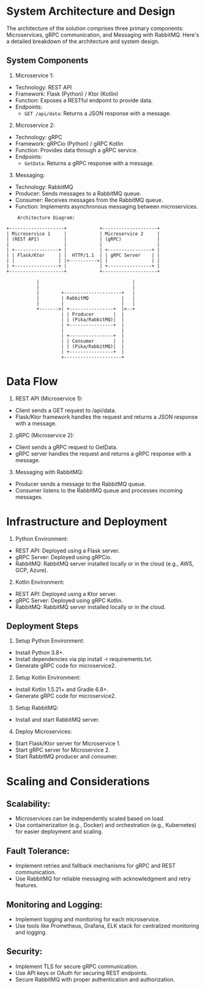 # System Architecture and Design
The architecture of the solution comprises three primary components: Microservices, gRPC communication, and Messaging with RabbitMQ. Here's a detailed breakdown of the architecture and system design.

## System Components
1. Microservice 1:
  - Technology: REST API
  - Framework: Flask (Python) / Ktor (Kotlin)
  - Function: Exposes a RESTful endpoint to provide data.
  - Endpoints:
    - `GET /api/data`: Returns a JSON response with a message.

2. Microservice 2:
  - Technology: gRPC
  - Framework: gRPCio (Python) / gRPC Kotlin
  - Function: Provides data through a gRPC service.
  - Endpoints:
    - `GetData`: Returns a gRPC response with a message.

3. Messaging:
  - Technology: RabbitMQ
  - Producer: Sends messages to a RabbitMQ queue.
  - Consumer: Receives messages from the RabbitMQ queue.
  - Function: Implements asynchronous messaging between microservices.

  
```
    Architecture Diagram:
    
+--------------------+            +--------------------+
| Microservice 1     |            | Microservice 2     |
| (REST API)         |            | (gRPC)             |
|                    |            |                    |
| +----------------+ |            | +----------------+ |
| | Flask/Ktor     | |  HTTP/1.1  | | gRPC Server    | |
| |                | |<---------->| |                | |
| +----------------+ |            | +----------------+ |
+--------------------+            +--------------------+

           |                                  |
           |                                  |
           |        +---------------------+   |
           |        | RabbitMQ            |   |
           |        |                     |   |
           +------->| +----------------+  |<--+
                    | | Producer       |  |
                    | | (Pika/RabbitMQ)|  |
                    | +----------------+  |
                    |                     |
                    | +----------------+  |
                    | | Consumer       |  |
                    | | (Pika/RabbitMQ)|  |
                    | +----------------+  |
                    +---------------------+
```

# Data Flow
1. REST API (Microservice 1):
  - Client sends a GET request to /api/data.
  - Flask/Ktor framework handles the request and returns a JSON response with a message.
2. gRPC (Microservice 2):
  - Client sends a gRPC request to GetData.
  - gRPC server handles the request and returns a gRPC response with a message.
3. Messaging with RabbitMQ:
  - Producer sends a message to the RabbitMQ queue.
  - Consumer listens to the RabbitMQ queue and processes incoming messages.


#  Infrastructure and Deployment

1. Python Environment:
  - REST API: Deployed using a Flask server.
  - gRPC Server: Deployed using gRPCio.
  - RabbitMQ: RabbitMQ server installed locally or in the cloud (e.g., AWS, GCP, Azure).

2. Kotlin Environment:
  - REST API: Deployed using a Ktor server.
  - gRPC Server: Deployed using gRPC Kotlin.
  - RabbitMQ: RabbitMQ server installed locally or in the cloud.


## Deployment Steps
1. Setup Python Environment:
  - Install Python 3.8+.
  - Install dependencies via pip install -r requirements.txt.
  - Generate gRPC code for microservice2.
2. Setup Kotlin Environment:
  - Install Kotlin 1.5.21+ and Gradle 6.8+.
  - Generate gRPC code for microservice2.
3. Setup RabbitMQ:
  - Install and start RabbitMQ server.
4. Deploy Microservices:
  - Start Flask/Ktor server for Microservice 1.
  - Start gRPC server for Microservice 2.
  - Start RabbitMQ producer and consumer.

# Scaling and Considerations
## Scalability:

  - Microservices can be independently scaled based on load.
  - Use containerization (e.g., Docker) and orchestration (e.g., Kubernetes) for easier deployment and scaling.

## Fault Tolerance:

  - Implement retries and fallback mechanisms for gRPC and REST communication.
  - Use RabbitMQ for reliable messaging with acknowledgment and retry features.

## Monitoring and Logging:

  - Implement logging and monitoring for each microservice.
  - Use tools like Prometheus, Grafana, ELK stack for centralized monitoring and logging.

## Security:

  - Implement TLS for secure gRPC communication.
  - Use API keys or OAuth for securing REST endpoints.
  - Secure RabbitMQ with proper authentication and authorization.